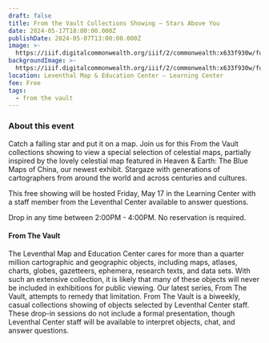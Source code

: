 ```yaml
---
draft: false
title: From the Vault Collections Showing — Stars Above You
date: 2024-05-17T18:00:00.000Z
publishDate: 2024-05-07T13:00:00.000Z
image: >-
  https://iiif.digitalcommonwealth.org/iiif/2/commonwealth:x633f930w/full/1200,/0/default.jpg
backgroundImage: >-
  https://iiif.digitalcommonwealth.org/iiif/2/commonwealth:x633f930w/full/1200,/0/default.jpg
location: Leventhal Map & Education Center – Learning Center
fee: Free
tags:
  - from the vault
---
```


### About this event

Catch a falling star and put it on a map. Join us for this From the Vault collections showing to view a special selection of celestial maps, partially inspired by the lovely celestial map featured in Heaven & Earth: The Blue Maps of China, our newest exhibit. Stargaze with generations of cartographers from around the world and across centuries and cultures.

This free showing will be hosted Friday, May 17 in the Learning Center with a staff member from the Leventhal Center available to answer questions.

Drop in any time between 2:00PM - 4:00PM. No reservation is required.

#### From The Vault

The Leventhal Map and Education Center cares for more than a quarter million cartographic and geographic objects, including maps, atlases, charts, globes, gazetteers, ephemera, research texts, and data sets. With such an extensive collection, it is likely that many of these objects will never be included in exhibitions for public viewing. Our latest series, From The Vault, attempts to remedy that limitation. From The Vault is a biweekly, casual collections showing of objects selected by Leventhal Center staff. These drop-in sessions do not include a formal presentation, though Leventhal Center staff will be available to interpret objects, chat, and answer questions.

